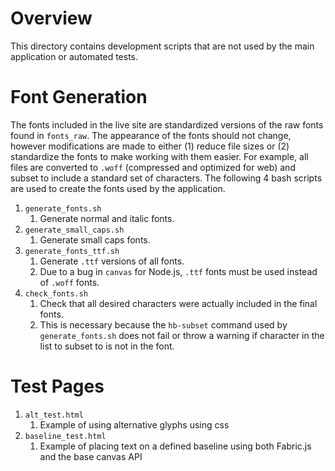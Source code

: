 # Overview
This directory contains development scripts that are not used by the main application or automated tests. 

# Font Generation
The fonts included in the live site are standardized versions of the raw fonts found in `fonts_raw`.  The appearance of the fonts should not change, however modifications are made to either (1) reduce file sizes or (2) standardize the fonts to make working with them easier.  For example, all files are converted to `.woff` (compressed and optimized for web) and subset to include a standard set of characters.  The following 4 bash scripts are used to create the fonts used by the application.

1. `generate_fonts.sh`
	1. Generate normal and italic fonts.
2. `generate_small_caps.sh`
	1. Generate small caps fonts.
3. `generate_fonts_ttf.sh`
	1. Generate `.ttf` versions of all fonts.
	2. Due to a bug in `canvas` for Node.js, `.ttf` fonts must be used instead of `.woff` fonts.
4. `check_fonts.sh`
	1. Check that all desired characters were actually included in the final fonts.
	2. This is necessary because the `hb-subset` command used by `generate_fonts.sh` does not fail or throw a warning if character in the list to subset to is not in the font.

# Test Pages
1. `alt_test.html`
   1. Example of using alternative glyphs using css
1. `baseline_test.html`
   1. Example of placing text on a defined baseline using both Fabric.js and the base canvas API